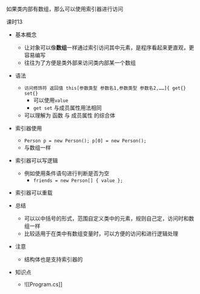 
如果类内部有数组，那么可以使用索引器进行访问

课时13

- 基本概念
	- 让对象可以像**数组**一样通过索引访问其中元素，是程序看起来更直观，更容易编写
	- 往往为了方便是类外部来访问类内部某一个数组
- 语法
	- `访问修饰符 返回值 this[参数类型 参数名1,参数类型 参数名2,……]{ get{} set{}`
		- 可以使用`value`
		- `get set` 与成员属性用法相同
	- 可以理解为 函数 与 成员属性 的综合体
- 索引器使用
	- `Person p = new Person(); p[0] = new Person();`
	- 与数组一样
- 索引器可以写逻辑
	- 例如使用条件语句进行判断是否为空
		- `friends = new Person[] { value };`
- 索引器可以重载
- 总结
	- 可以以中括号的形式，范围自定义类中的元素，规则自己定，访问时和数组一样
	- 比较适用于在类中有数组变量时，可以方便的访问和进行逻辑处理
- 注意
	- 结构体也是支持索引器的

- 知识点
	- ![[Program.cs]]